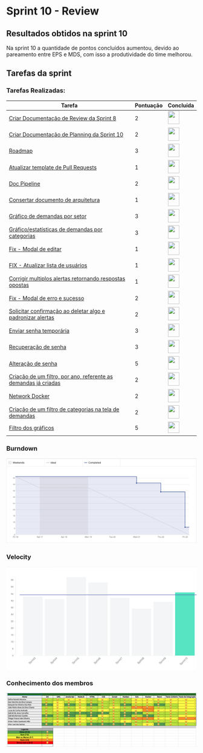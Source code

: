 # Sprint 10 - Review 

## Resultados obtidos na sprint 10

Na sprint 10 a quantidade de pontos concluídos aumentou, devido ao pareamento entre EPS e MDS, com isso a produtividade do time melhorou.

## Tarefas da sprint

### Tarefas Realizadas:

|Tarefa|Pontuação|Concluída|
|--|--|--|
[Criar Documentação de Review da Sprint 8](https://github.com/fga-eps-mds/2020-2-SiGeD/issues/198)|2|<image src="https://i.pinimg.com/originals/21/3d/c0/213dc0ed0a2e69d1978c75bfbcff903a.png" width=30 height=35>|
[Criar Documentação de Planning da Sprint 10](https://github.com/fga-eps-mds/2020-2-SiGeD/issues/195)|2|<image src="https://i.pinimg.com/originals/21/3d/c0/213dc0ed0a2e69d1978c75bfbcff903a.png" width=30 height=35>|
[Roadmap](https://github.com/fga-eps-mds/2020-2-SiGeD/issues/194)|3|<image src="https://i.pinimg.com/originals/21/3d/c0/213dc0ed0a2e69d1978c75bfbcff903a.png" width=30 height=35>|
[Atualizar template de Pull Requests](https://github.com/fga-eps-mds/2020-2-SiGeD/issues/189)|1|<image src="https://i.pinimg.com/originals/21/3d/c0/213dc0ed0a2e69d1978c75bfbcff903a.png" width=30 height=35>|
[Doc Pipeline](https://github.com/fga-eps-mds/2020-2-SiGeD/issues/200)|2|<image src="https://i.pinimg.com/originals/21/3d/c0/213dc0ed0a2e69d1978c75bfbcff903a.png" width=30 height=35>|
[Consertar documento de arquitetura](https://github.com/fga-eps-mds/2020-2-SiGeD/issues/197)|1|<image src="https://i.pinimg.com/originals/21/3d/c0/213dc0ed0a2e69d1978c75bfbcff903a.png" width=30 height=35>|
[Gráfico de demandas por setor](https://github.com/fga-eps-mds/2020-2-SiGeD/issues/197)|3|<image src="https://i.pinimg.com/originals/21/3d/c0/213dc0ed0a2e69d1978c75bfbcff903a.png" width=30 height=35>|
[Gráfico/estatísticas de demandas por categorias](https://github.com/fga-eps-mds/2020-2-SiGeD/issues/201)|3|<image src="https://i.pinimg.com/originals/21/3d/c0/213dc0ed0a2e69d1978c75bfbcff903a.png" width=30 height=35>|
[Fix - Modal de editar](https://github.com/fga-eps-mds/2020-2-SiGeD/issues/205)|1|<image src="https://i.pinimg.com/originals/21/3d/c0/213dc0ed0a2e69d1978c75bfbcff903a.png" width=30 height=35>|
[FIX - Atualizar lista de usuários](https://github.com/fga-eps-mds/2020-2-SiGeD/issues/207)|1|<image src="https://i.pinimg.com/originals/21/3d/c0/213dc0ed0a2e69d1978c75bfbcff903a.png" width=30 height=35>|
[Corrigir multiplos alertas retornando respostas opostas](https://github.com/fga-eps-mds/2020-2-SiGeD/issues/208)|1|<image src="https://i.pinimg.com/originals/21/3d/c0/213dc0ed0a2e69d1978c75bfbcff903a.png" width=30 height=35>|
[Fix - Modal de erro e sucesso](https://github.com/fga-eps-mds/2020-2-SiGeD/issues/211)|2|<image src="https://i.pinimg.com/originals/21/3d/c0/213dc0ed0a2e69d1978c75bfbcff903a.png" width=30 height=35>|
[Solicitar confirmação ao deletar algo e padronizar alertas](https://github.com/fga-eps-mds/2020-2-SiGeD/issues/212)|2|<image src="https://i.pinimg.com/originals/21/3d/c0/213dc0ed0a2e69d1978c75bfbcff903a.png" width=30 height=35>|
[Enviar senha temporária](https://github.com/fga-eps-mds/2020-2-SiGeD/issues/199)|3|<image src="https://i.pinimg.com/originals/21/3d/c0/213dc0ed0a2e69d1978c75bfbcff903a.png" width=30 height=35>|
[Recuperação de senha](https://github.com/fga-eps-mds/2020-2-SiGeD/issues/204)|3|<image src="https://i.pinimg.com/originals/21/3d/c0/213dc0ed0a2e69d1978c75bfbcff903a.png" width=30 height=35>|
[Alteração de senha](https://github.com/fga-eps-mds/2020-2-SiGeD/issues/209)|5|<image src="https://i.pinimg.com/originals/21/3d/c0/213dc0ed0a2e69d1978c75bfbcff903a.png" width=30 height=35>|
[Criação de um filtro, por ano, referente as demandas já criadas](https://github.com/fga-eps-mds/2020-2-SiGeD/issues/202)|2|<image src="https://i.pinimg.com/originals/21/3d/c0/213dc0ed0a2e69d1978c75bfbcff903a.png" width=30 height=35>|
[Network Docker](https://github.com/fga-eps-mds/2020-2-SiGeD/issues/203)|2|<image src="https://i.pinimg.com/originals/21/3d/c0/213dc0ed0a2e69d1978c75bfbcff903a.png" width=30 height=35>|
[Criação de um filtro de categorias na tela de demandas](https://github.com/fga-eps-mds/2020-2-SiGeD/issues/210)|2|<image src="https://i.pinimg.com/originals/21/3d/c0/213dc0ed0a2e69d1978c75bfbcff903a.png" width=30 height=35>|
[Filtro dos gráficos](https://github.com/fga-eps-mds/2020-2-SiGeD/issues/206)|5|<image src="https://contmoura.com.br/wp-content/uploads/2019/09/x-png-icon-8.png" width=30 height=30>|

### Burndown
 ![imagem](burndown.png)

### Velocity
 ![imagem](velocity.png)

### Conhecimento dos membros
 ![imagem](conhecimento.png)
 